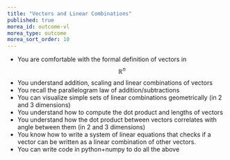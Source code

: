 ```yaml
---
title: "Vectors and Linear Combinations"
published: true
morea_id: outcome-vl
morea_type: outcome
morea_sort_order: 10
---
```


  * You are comfortable with the formal definition of vectors in
    $${\mathbb R}^n$$
  * You understand addition, scaling and linear combinations of vectors 
  * You recall the parallelogram law of addition/subtractions
  * You can visualize simple sets of linear combinations geometrically
    (in 2 and 3 dimensions)
  * You understand how to compute the dot product and lengths of vectors
  * You understand how the dot product between vectors correlates with
    angle between them (in 2 and 3 dimensions)
  * You know how to write a system of linear equations that checks if a
    vector can be written as a linear combination of other vectors.
  * You can write code in python+numpy to do all the above 
